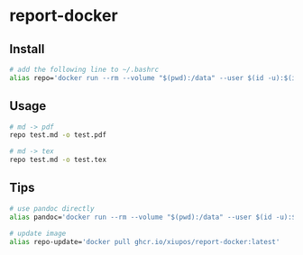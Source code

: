 # report-docker

## Install

```bash
# add the following line to ~/.bashrc
alias repo='docker run --rm --volume "$(pwd):/data" --user $(id -u):$(id -g) ghcr.io/xiupos/report-docker -d /default/report.yaml'
```

## Usage

```bash
# md -> pdf
repo test.md -o test.pdf

# md -> tex
repo test.md -o test.tex
```

## Tips

```bash
# use pandoc directly
alias pandoc='docker run --rm --volume "$(pwd):/data" --user $(id -u):$(id -g) ghcr.io/xiupos/report-docker'

# update image
alias repo-update='docker pull ghcr.io/xiupos/report-docker:latest'
```
